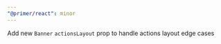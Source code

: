 ```yaml
---
"@primer/react": minor
---
```


Add new `Banner` `actionsLayout` prop to handle actions layout edge cases
